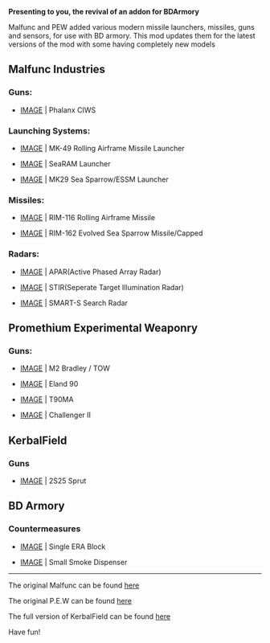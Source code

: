 **Presenting to you, the revival of an addon for BDArmory**

Malfunc and PEW added various modern missile launchers, missiles, guns and sensors, for use with BD armory. This mod updates them for the latest versions of the mod with some having completely new models

## Malfunc Industries

### Guns:

* [IMAGE](https://github.com/user-attachments/assets/e5896160-426d-48ea-97ad-7424e84b5f19) | Phalanx CIWS


### Launching Systems:

* [IMAGE](https://github.com/user-attachments/assets/001f9f5f-8b5e-4aa1-ae32-a3e604603197) | MK-49 Rolling Airframe Missile Launcher

* [IMAGE](https://github.com/user-attachments/assets/8a59fc83-e7ab-4b9b-96d1-ffbb0604d0cc) | SeaRAM Launcher

* [IMAGE](https://github.com/user-attachments/assets/00a584f7-9c08-4735-9761-710b640533c5) | MK29 Sea Sparrow/ESSM Launcher


### Missiles:

* [IMAGE](https://github.com/user-attachments/assets/68aca74d-cfb5-4526-8bf6-67efe12f9708) | RIM-116 Rolling Airframe Missile
  
* [IMAGE](https://github.com/user-attachments/assets/17506811-c22e-4824-8573-2fdbc79d0147) | RIM-162 Evolved Sea Sparrow Missile/Capped 


### Radars:

* [IMAGE](https://github.com/user-attachments/assets/68a9c3c1-de48-402c-aef2-e8d5f5a7121b) | APAR(Active Phased Array Radar) 

* [IMAGE](https://github.com/user-attachments/assets/d666df92-6570-4482-b69d-ff8b937fa1fb) | STIR(Seperate Target Illumination Radar)

* [IMAGE](https://github.com/user-attachments/assets/b780c39d-85d1-4a0e-8514-2ff532fa2618) | SMART-S Search Radar

  
## Promethium Experimental Weaponry

### Guns:

*  [IMAGE](https://github.com/user-attachments/assets/2b7f70f9-dc16-405c-b726-bbd581bb62b2) | M2 Bradley / TOW

*  [IMAGE](https://github.com/user-attachments/assets/e6a07f93-4d7b-47b2-b857-ed51185edb7f) | Eland 90

*  [IMAGE](https://github.com/user-attachments/assets/52c2d04c-64ee-44d2-a1ee-2d1dbf0c50ec) | T90MA
  
*  [IMAGE](https://github.com/user-attachments/assets/392d43c3-4eb6-4995-bd96-211fc9c31696) | Challenger II

## KerbalField

### Guns

*  [IMAGE](https://github.com/user-attachments/assets/88a9ca12-74b0-4730-9e6e-6099e5d204f2) | 2S25 Sprut

## BD Armory

### Countermeasures

*  [IMAGE](https://github.com/user-attachments/assets/f37d0b04-a0b1-40b4-9099-69ca83b864f4) | Single ERA Block
  
*  [IMAGE](https://github.com/user-attachments/assets/eab87c20-18ab-4f6b-8689-3c98607ccfc5) | Small Smoke Dispenser


-------------------------------------------------------

The original Malfunc can be found [here](https://forum.kerbalspaceprogram.com/topic/132330-112bda-01101-malfunc-weaponry-r09mk29-launcher-and-friends-may-04/#comments)

The original P.E.W can be found [here](https://spacedock.info/mod/237/P.E.W)

The full version of KerbalField can be found [here](https://spacedock.info/mod/1646/KerbalField)


Have fun!
